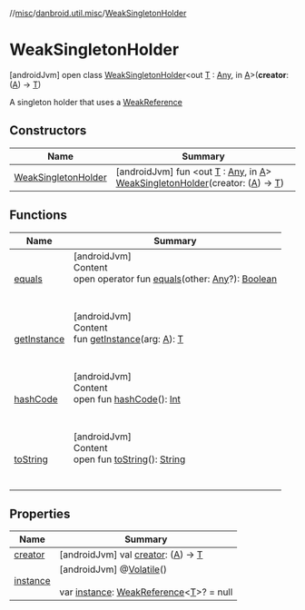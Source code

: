 //[misc](../../index.md)/[danbroid.util.misc](../index.md)/[WeakSingletonHolder](index.md)



# WeakSingletonHolder  
 [androidJvm] open class [WeakSingletonHolder](index.md)<out [T](index.md) : [Any](https://kotlinlang.org/api/latest/jvm/stdlib/kotlin/-any/index.html), in [A](index.md)>(**creator**: ([A](index.md)) -> [T](index.md))

A singleton holder that uses a [WeakReference](https://docs.oracle.com/javase/8/docs/api/java/lang/ref/WeakReference.html)

   


## Constructors  
  
|  Name|  Summary| 
|---|---|
| <a name="danbroid.util.misc/WeakSingletonHolder/WeakSingletonHolder/#kotlin.Function1[TypeParam(bounds=[kotlin.Any?]),TypeParam(bounds=[kotlin.Any])]/PointingToDeclaration/"></a>[WeakSingletonHolder](-weak-singleton-holder.md)| <a name="danbroid.util.misc/WeakSingletonHolder/WeakSingletonHolder/#kotlin.Function1[TypeParam(bounds=[kotlin.Any?]),TypeParam(bounds=[kotlin.Any])]/PointingToDeclaration/"></a> [androidJvm] fun <out [T](index.md) : [Any](https://kotlinlang.org/api/latest/jvm/stdlib/kotlin/-any/index.html), in [A](index.md)> [WeakSingletonHolder](-weak-singleton-holder.md)(creator: ([A](index.md)) -> [T](index.md))   <br>


## Functions  
  
|  Name|  Summary| 
|---|---|
| <a name="kotlin/Any/equals/#kotlin.Any?/PointingToDeclaration/"></a>[equals](../../danbroid.util.resource/-resource-utils/index.md#%5Bkotlin%2FAny%2Fequals%2F%23kotlin.Any%3F%2FPointingToDeclaration%2F%5D%2FFunctions%2F-239002875)| <a name="kotlin/Any/equals/#kotlin.Any?/PointingToDeclaration/"></a>[androidJvm]  <br>Content  <br>open operator fun [equals](../../danbroid.util.resource/-resource-utils/index.md#%5Bkotlin%2FAny%2Fequals%2F%23kotlin.Any%3F%2FPointingToDeclaration%2F%5D%2FFunctions%2F-239002875)(other: [Any](https://kotlinlang.org/api/latest/jvm/stdlib/kotlin/-any/index.html)?): [Boolean](https://kotlinlang.org/api/latest/jvm/stdlib/kotlin/-boolean/index.html)  <br><br><br>
| <a name="danbroid.util.misc/WeakSingletonHolder/getInstance/#TypeParam(bounds=[kotlin.Any?])/PointingToDeclaration/"></a>[getInstance](get-instance.md)| <a name="danbroid.util.misc/WeakSingletonHolder/getInstance/#TypeParam(bounds=[kotlin.Any?])/PointingToDeclaration/"></a>[androidJvm]  <br>Content  <br>fun [getInstance](get-instance.md)(arg: [A](index.md)): [T](index.md)  <br><br><br>
| <a name="kotlin/Any/hashCode/#/PointingToDeclaration/"></a>[hashCode](../../danbroid.util.resource/-resource-utils/index.md#%5Bkotlin%2FAny%2FhashCode%2F%23%2FPointingToDeclaration%2F%5D%2FFunctions%2F-239002875)| <a name="kotlin/Any/hashCode/#/PointingToDeclaration/"></a>[androidJvm]  <br>Content  <br>open fun [hashCode](../../danbroid.util.resource/-resource-utils/index.md#%5Bkotlin%2FAny%2FhashCode%2F%23%2FPointingToDeclaration%2F%5D%2FFunctions%2F-239002875)(): [Int](https://kotlinlang.org/api/latest/jvm/stdlib/kotlin/-int/index.html)  <br><br><br>
| <a name="kotlin/Any/toString/#/PointingToDeclaration/"></a>[toString](../../danbroid.util.resource/-resource-utils/index.md#%5Bkotlin%2FAny%2FtoString%2F%23%2FPointingToDeclaration%2F%5D%2FFunctions%2F-239002875)| <a name="kotlin/Any/toString/#/PointingToDeclaration/"></a>[androidJvm]  <br>Content  <br>open fun [toString](../../danbroid.util.resource/-resource-utils/index.md#%5Bkotlin%2FAny%2FtoString%2F%23%2FPointingToDeclaration%2F%5D%2FFunctions%2F-239002875)(): [String](https://kotlinlang.org/api/latest/jvm/stdlib/kotlin/-string/index.html)  <br><br><br>


## Properties  
  
|  Name|  Summary| 
|---|---|
| <a name="danbroid.util.misc/WeakSingletonHolder/creator/#/PointingToDeclaration/"></a>[creator](creator.md)| <a name="danbroid.util.misc/WeakSingletonHolder/creator/#/PointingToDeclaration/"></a> [androidJvm] val [creator](creator.md): ([A](index.md)) -> [T](index.md)   <br>
| <a name="danbroid.util.misc/WeakSingletonHolder/instance/#/PointingToDeclaration/"></a>[instance](instance.md)| <a name="danbroid.util.misc/WeakSingletonHolder/instance/#/PointingToDeclaration/"></a> [androidJvm] @[Volatile](https://kotlinlang.org/api/latest/jvm/stdlib/kotlin.jvm/-volatile/index.html)()  <br>  <br>var [instance](instance.md): [WeakReference](https://docs.oracle.com/javase/8/docs/api/java/lang/ref/WeakReference.html)<[T](index.md)>? = null   <br>

